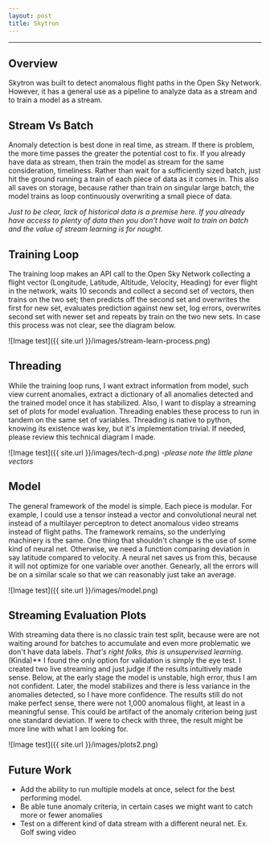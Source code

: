 ```yaml
---
layout: post
title: Skytron
---
```

***
## Overview
Skytron was built to detect anomalous flight paths in the Open Sky Network. However, it has a general use as a pipeline to analyze data as a stream and to train a model as a stream.

## Stream Vs Batch
Anomaly detection is best done in real time, as stream. If there is problem, the more time passes the greater the potential cost to fix. If you already have data as stream, then train the model as stream for the same consideration, timeliness. Rather than wait for a sufficiently sized batch, just hit the ground running a train of each piece of data as it comes in. This also all saves on storage, because rather than train on singular large batch, the model trains as loop continuously overwriting a small piece of data.

_Just to be clear, lack of historical data is a premise here. If you already have access to plenty of data then you don't have wait to train on batch and the value of stream learning is for nought._

## Training Loop
The training loop makes an API call to the Open Sky Network collecting a flight vector (Longitude, Latitude, Altitude, Velocity, Heading) for ever flight in the network, waits 10 seconds and collect a second set of vectors, then trains on the two set; then predicts off the second set and overwrites the first for new set, evaluates prediction against new set, log errors, overwrites second set with newer set and repeats by train on the two new sets. In case this process was not clear, see the diagram below.

![Image test]({{ site.url }}/images/stream-learn-process.png)


## Threading
While the training loop runs, I want extract information from model, such view current anomalies, extract a dictionary of all anomalies detected and the trained model once it has stabilized. Also, I want to  display a streaming set of plots for model evaluation. Threading enables these process to run in tandem on the same set of variables.  Threading is native to python, knowing its existence was key, but it's implementation trivial. If needed, please review this technical diagram I made.

![Image test]({{ site.url }}/images/tech-d.png)
_-please note the little plane vectors_

## Model
The general framework of the model is simple. Each piece is modular. For example, I could use a tensor instead a vector and convolutional neural net instead of a multilayer perceptron to detect anomalous video streams instead of flight paths. The framework remains, so the underlying machinery is the same. One thing that shouldn't change is the use of some kind of neural net. Otherwise, we need a function comparing  deviation in say latitude compared to velocity. A neural net saves us from this, because it will not optimize for one variable over another. Genearly, all the errors will be on a similar scale so that we can reasonably just take an average.

![Image test]({{ site.url }}/images/model.png)


## Streaming Evaluation Plots
With streaming data there is no classic train test split, because were are not waiting around for batches to accumulate and even more problematic we don't have data labels. _That's right folks, this is unsupervised learning._(Kinda)**  I found the only option for validation is simply the eye test. I created two live streaming and just judge if the results intuitively made sense. Below, at the early stage the model is unstable, high error, thus I am not confident. Later, the model stabilizes and there is less variance in the anomalies detected, so I have more confidence. The results still do not make perfect sense, there were not 1,000 anomalous flight, at least in a meaningful sense. This could be artifact of the anomaly criterion being just one standard deviation. If were to check with three, the result might be more line with what I am looking for.

![Image test]({{ site.url }}/images/plots2.png)

## Future Work
* Add the ability to run multiple models at once, select for the best performing model.
* Be able tune anomaly criteria, in certain cases we might want to catch more or fewer anomalies
* Test on a different kind of data stream with a different neural net. Ex. Golf swing video
